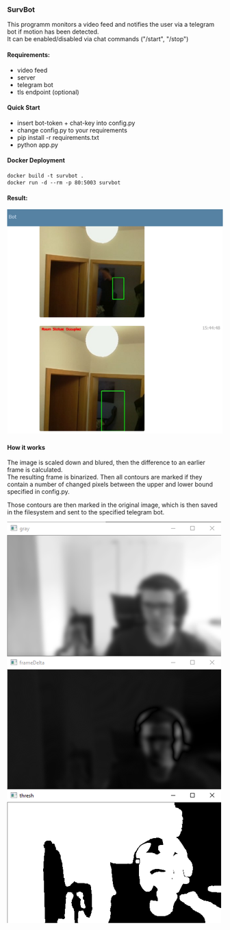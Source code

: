 ### SurvBot
This programm monitors a video feed and notifies the user via a telegram bot if motion has been detected.  
It can be enabled/disabled via chat commands ("/start", "/stop") 

#### Requirements:
- video feed
- server 
- telegram bot
- tls endpoint (optional)

#### Quick Start
- insert bot-token + chat-key into config.py
- change config.py to your requirements
- pip install -r requirements.txt
- python app.py

#### Docker Deployment
    docker build -t survbot .
    docker run -d --rm -p 80:5003 survbot

#### Result:
![](images/1.png)


#### How it works

The image is scaled down and blured, then the difference to an earlier frame is calculated.  
The resulting frame is binarized. Then all contours are marked if they contain a number of changed pixels between the upper and lower bound specified in config.py.  

Those contours are then marked in the original image, which is then saved in the filesystem and sent to the specified telegram bot. 


![](images/2.png)